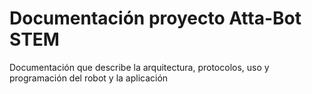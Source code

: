 # Documentación proyecto Atta-Bot STEM

Documentación que describe la arquitectura, protocolos, uso y programación del robot y la aplicación
